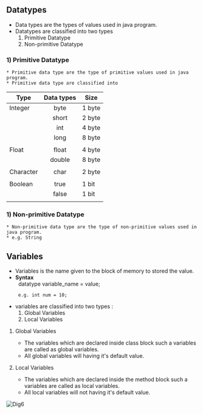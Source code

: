 ## Datatypes
* Data types are the types of values used in java program.
* Datatypes are classified into two types
  1) Primitive Datatype
  2) Non-primitive Datatype   
### 1) Primitive Datatype
    * Primitive data type are the type of primitive values used in java program.
    * Primitive data type are classified into

| Type      | Data types | Size   |
|-----------|:----------:|--------|
|  Integer  |    byte    | 1 byte |
|           |    short   | 2 byte |
|           |     int    | 4 byte |
|           |    long    | 8 byte |
|           |            |        |
|  Float    |    float   | 4 byte |
|           |   double   | 8 byte |
|           |            |        |
|  Character|    char    | 2 byte |
|           |            |        |
|  Boolean  |    true    | 1 bit  |
|           |    false   | 1 bit  |
|           |            |        |

### 1) Non-primitive Datatype
    * Non-primitive data type are the type of non-primitive values used in java program.
    * e.g. String

## Variables
* Variables is the name given to the block of memory to stored the value.
* **Syntax** <br>
  &nbsp; datatype variable_name = value; <br>
  ```
   e.g. int num = 10;   
  ```
* variables are classified into two types :
  1) Global Variables
  2) Local Variables
1) Global Variables 
   * The variables which are declared inside class block such a variables are called as global variables.
   * All global variables will having it's default value.

2) Local Variables
   * The variables which are declared inside the method block such a variables are called as local variables.
   * All local variables will not having it's default value. 

![Dig6](https://raw.githubusercontent.com/sangam14/JavaLabs/master/img/Dig6.png)
